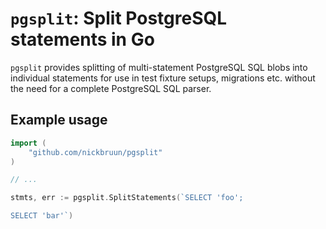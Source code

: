 # `pgsplit`: Split PostgreSQL statements in Go

`pgsplit` provides splitting of multi-statement PostgreSQL SQL blobs into individual statements for use in test fixture setups, migrations etc. without the need for a complete PostgreSQL SQL parser.


## Example usage

```go
import (
	"github.com/nickbruun/pgsplit"
)

// ...

stmts, err := pgsplit.SplitStatements(`SELECT 'foo';

SELECT 'bar'`)
```
